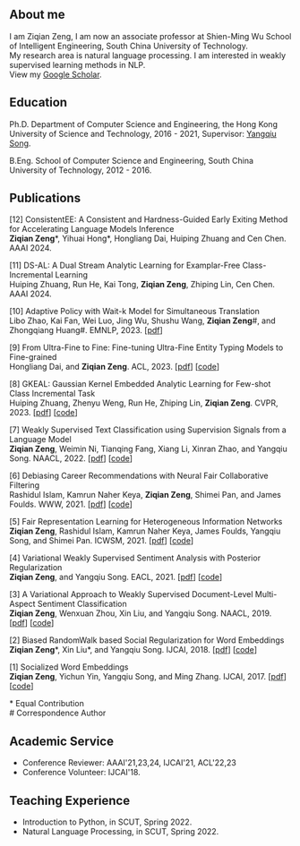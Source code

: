 ## About me

I am Ziqian Zeng, I am now an associate professor at Shien-Ming Wu School of Intelligent Engineering, South China University of Technology. \
My research area is natural language processing. I am interested in weakly supervised learning methods in NLP. \
View my [Google Scholar](https://scholar.google.com/citations?user=fuOr3nAAAAAJ&hl=en).

## Education
Ph.D. Department of Computer Science and Engineering, the Hong Kong University of Science and Technology, 2016 - 2021, Supervisor: [Yangqiu Song](https://www.cse.ust.hk/~yqsong/). 

B.Eng. School of Computer Science and Engineering, South China University of Technology, 2012 - 2016.

## Publications
[12] ConsistentEE: A Consistent and Hardness-Guided Early Exiting Method for Accelerating Language Models Inference \
**Ziqian Zeng**\*, Yihuai Hong\*, Hongliang Dai, Huiping Zhuang and Cen Chen. AAAI 2024. 

[11] DS-AL: A Dual Stream Analytic Learning for Examplar-Free Class-Incremental Learning \
Huiping Zhuang, Run He, Kai Tong, **Ziqian Zeng**, Zhiping Lin, Cen Chen. AAAI 2024.

[10] Adaptive Policy with Wait-k Model for Simultaneous Translation \
Libo Zhao, Kai Fan, Wei Luo, Jing Wu, Shushu Wang, **Ziqian Zeng**\#, and Zhongqiang Huang\#. EMNLP, 2023. [[pdf](https://aclanthology.org/2023.emnlp-main.293.pdf)]

[9] From Ultra-Fine to Fine: Fine-tuning Ultra-Fine Entity Typing Models to Fine-grained \
Hongliang Dai, and **Ziqian Zeng**. ACL, 2023. [[pdf](https://aclanthology.org/2023.acl-long.126.pdf)] [[code](https://github.com/hldai/fivefine)]

[8] GKEAL: Gaussian Kernel Embedded Analytic Learning for Few-shot Class Incremental Task \
Huiping Zhuang, Zhenyu Weng, Run He, Zhiping Lin, **Ziqian Zeng**. CVPR, 2023. [[pdf](https://openreview.net/attachment?id=a8wihaFAuH&name=camera-ready_PDF)] [[code](https://github.com/ZHUANGHP/Analytic-continual-learning)]

[7] Weakly Supervised Text Classification using Supervision Signals from a Language Model \
**Ziqian Zeng**, Weimin Ni, Tianqing Fang, Xiang Li, Xinran Zhao, and Yangqiu Song. NAACL, 2022. [[pdf](https://arxiv.org/abs/2205.06604)] [[code](https://github.com/HKUST-KnowComp/WDDC)]

[6] Debiasing Career Recommendations with Neural Fair Collaborative Filtering \
Rashidul Islam, Kamrun Naher Keya, **Ziqian Zeng**, Shimei Pan, and James Foulds. WWW, 2021. [[pdf](https://dl.acm.org/doi/10.1145/3442381.3449904)] [[code](https://github.com/rashid-islam/nfcf)]

[5] Fair Representation Learning for Heterogeneous Information Networks \
**Ziqian Zeng**, Rashidul Islam, Kamrun Naher Keya, James Foulds, Yangqiu Song, and Shimei Pan. ICWSM, 2021.  [[pdf](https://arxiv.org/abs/2104.08769)] [[code](https://github.com/ZiqianZENG/Fair_HIN)]

[4] Variational Weakly Supervised Sentiment Analysis with Posterior Regularization \
**Ziqian Zeng**, and Yangqiu Song. EACL, 2021. [[pdf](https://arxiv.org/abs/2104.08779)] [[code](https://github.com/ZiqianZENG/VWS-PR)]

[3] A Variational Approach to Weakly Supervised Document-Level Multi-Aspect Sentiment Classification \
**Ziqian Zeng**, Wenxuan Zhou, Xin Liu, and Yangqiu Song. NAACL, 2019. [[pdf](https://aclanthology.org/N19-1036/)] [[code](https://github.com/ZiqianZENG/VWS-DMSC)]

[2] Biased RandomWalk based Social Regularization for Word Embeddings \
**Ziqian Zeng**\*, Xin Liu\*, and Yangqiu Song. IJCAI, 2018. [[pdf](https://www.ijcai.org/proceedings/2018/0634.pdf)] [[code](https://github.com/HKUST-KnowComp/SRBRW)]

[1] Socialized Word Embeddings \
**Ziqian Zeng**, Yichun Yin, Yangqiu Song, and Ming Zhang. IJCAI, 2017. [[pdf](https://www.ijcai.org/proceedings/2017/0547.pdf)] [[code](https://github.com/ZiqianZENG/SocializedWordEmbeddings)]

\* Equal Contribution \
\# Correspondence Author

## Academic Service

- Conference Reviewer: AAAI'21,23,24, IJCAI'21, ACL'22,23
- Conference Volunteer: IJCAI'18.

## Teaching Experience

- Introduction to Python, in SCUT, Spring 2022.
- Natural Language Processing, in SCUT, Spring 2022.
